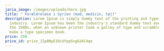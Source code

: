 ```yaml
---
jaria_image: /images/uploads/hero.jpg
title: " Forældreløse i Syrien (mad, medicin, tøj)"
description: Lorem Ipsum is simply dummy text of the printing and typesetting
  industry. Lorem Ipsum has been the industry's standard dummy text ever since
  the 1500s, when an unknown printer took a galley of type and scrambled it to
  make a type specimen book.
price: 250
price_id: price_1Ip8NyE1OcUYppSvgGiKC4qo
---
```

